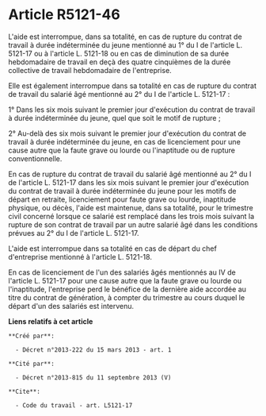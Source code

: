 # Article R5121-46

L'aide est interrompue, dans sa totalité, en cas de rupture du contrat de travail à durée indéterminée du jeune mentionné au
1° du I de l'article L. 5121-17 ou à l'article L. 5121-18 ou en cas de diminution de sa durée hebdomadaire de travail en deçà
des quatre cinquièmes de la durée collective de travail hebdomadaire de l'entreprise. 

Elle est également interrompue dans sa totalité en cas de rupture du contrat de travail du salarié âgé mentionné au 2° du I
de l'article L. 5121-17 : 

1° Dans les six mois suivant le premier jour d'exécution du contrat de travail à durée indéterminée du jeune, quel que soit
le motif de rupture ; 

2° Au-delà des six mois suivant le premier jour d'exécution du contrat de travail à durée indéterminée du jeune, en cas de
licenciement pour une cause autre que la faute grave ou lourde ou l'inaptitude ou de rupture conventionnelle. 

En cas de rupture du contrat de travail du salarié âgé mentionné au 2° du I de l'article L. 5121-17 dans les six mois suivant
le premier jour d'exécution du contrat de travail à durée indéterminée du jeune pour les motifs de départ en retraite,
licenciement pour faute grave ou lourde, inaptitude physique, ou décès, l'aide est maintenue, dans sa totalité, pour le
trimestre civil concerné lorsque ce salarié est remplacé dans les trois mois suivant la rupture de son contrat de travail par
un autre salarié âgé dans les conditions prévues au 2° du I de l'article L. 5121-17. 

L'aide est interrompue dans sa totalité en cas de départ du chef d'entreprise mentionné à l'article L. 5121-18. 

En cas de licenciement de l'un des salariés âgés mentionnés au IV de l'article L. 5121-17 pour une cause autre que la faute
grave ou lourde ou l'inaptitude, l'entreprise perd le bénéfice de la dernière aide accordée au titre du contrat de
génération, à compter du trimestre au cours duquel le départ d'un des salariés est intervenu.

**Liens relatifs à cet article**

	**Créé par**:

	  - Décret n°2013-222 du 15 mars 2013 - art. 1

	**Cité par**:

	  - Décret n°2013-815 du 11 septembre 2013 (V)

	**Cite**:

	  - Code du travail - art. L5121-17
